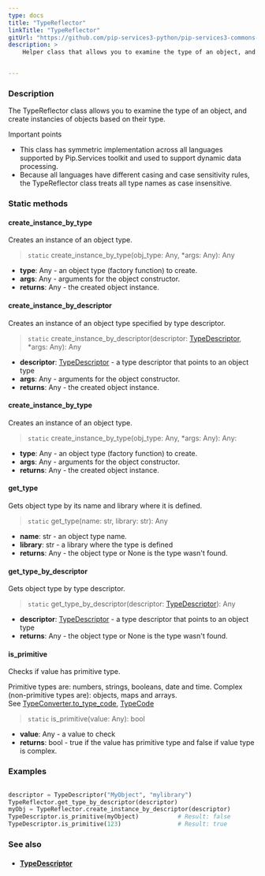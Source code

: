 ```yaml
---
type: docs
title: "TypeReflector"
linkTitle: "TypeReflector"
gitUrl: "https://github.com/pip-services3-python/pip-services3-commons-python"
description: >
    Helper class that allows you to examine the type of an object, and create instancies of objects based on their type.


---
```


### Description

The TypeReflector class allows you to examine the type of an object, and create instancies of objects based on their type.

Important points

- This class has symmetric implementation across all languages supported by Pip.Services toolkit and used to support dynamic data processing.
- Because all languages have different casing and case sensitivity rules, the TypeReflector class treats all type names as case insensitive.



### Static methods

#### create_instance_by_type
Creates an instance of an object type.

> `static` create_instance_by_type(obj_type: Any, *args: Any): Any

- **type**: Any - an object type (factory function) to create.
- **args**: Any - arguments for the object constructor.
- **returns**: Any - the created object instance.

#### create_instance_by_descriptor
Creates an instance of an object type specified by type descriptor.

> `static` create_instance_by_descriptor(descriptor: [TypeDescriptor](../type_descriptor), *args: Any): Any

- **descriptor**: [TypeDescriptor](../type_descriptor) - a type descriptor that points to an object type
- **args**: Any - arguments for the object constructor.
- **returns**: Any - the created object instance.

#### create_instance_by_type
Creates an instance of an object type.

> `static` create_instance_by_type(obj_type: Any, *args: Any): Any:

- **type**: Any - an object type (factory function) to create.
- **args**: Any - arguments for the object constructor.
- **returns**: Any - the created object instance.


#### get_type
Gets object type by its name and library where it is defined.

> `static` get_type(name: str, library: str): Any 

- **name**: str - an object type name.
- **library**: str - a library where the type is defined
- **returns**: Any - the object type or None is the type wasn't found.

#### get_type_by_descriptor
Gets object type by type descriptor.

> `static` get_type_by_descriptor(descriptor: [TypeDescriptor](../type_descriptor)): Any 

- **descriptor**: [TypeDescriptor](../type_descriptor) - a type descriptor that points to an object type
- **returns**: Any - the object type or None is the type wasn't found.

#### is_primitive
Checks if value has primitive type.

Primitive types are: numbers, strings, booleans, date and time.
Complex (non-primitive types are): objects, maps and arrays.  
See [TypeConverter.to_type_code](../../convert/type_converter/#to_type_code), [TypeCode](../../convert/type_code)

> `static` is_primitive(value: Any): bool

- **value**: Any - a value to check
- **returns**: bool - true if the value has primitive type and false if value type is complex.

### Examples

```python

descriptor = TypeDescriptor("MyObject", "mylibrary")
TypeReflector.get_type_by_descriptor(descriptor)
myObj = TypeReflector.create_instance_by_descriptor(descriptor)
TypeDescriptor.is_primitive(myObject)           # Result: false
TypeDescriptor.is_primitive(123)                # Result: true

```

### See also
- #### [TypeDescriptor](../type_descriptor)
